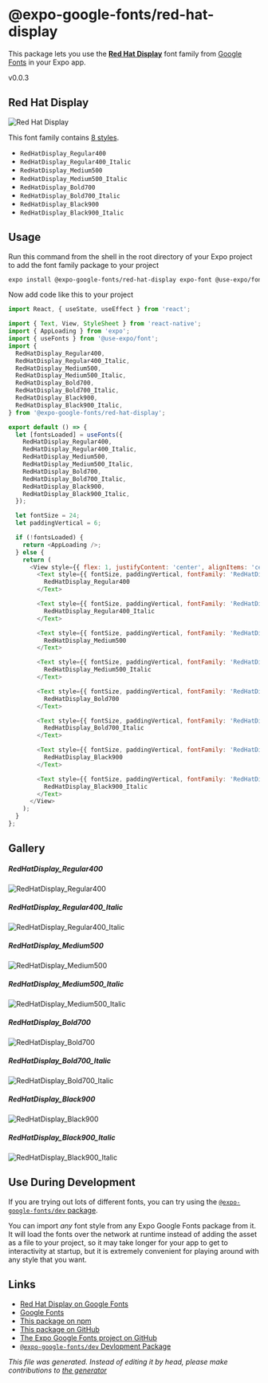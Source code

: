 # @expo-google-fonts/red-hat-display

This package lets you use the [**Red Hat Display**](https://fonts.google.com/specimen/Red+Hat+Display) font family from [Google Fonts](https://fonts.google.com/) in your Expo app.

v0.0.3

## Red Hat Display

![Red Hat Display](./font-family.png)

This font family contains [8 styles](#gallery).

- `RedHatDisplay_Regular400`
- `RedHatDisplay_Regular400_Italic`
- `RedHatDisplay_Medium500`
- `RedHatDisplay_Medium500_Italic`
- `RedHatDisplay_Bold700`
- `RedHatDisplay_Bold700_Italic`
- `RedHatDisplay_Black900`
- `RedHatDisplay_Black900_Italic`

## Usage

Run this command from the shell in the root directory of your Expo project to add the font family package to your project
```sh
expo install @expo-google-fonts/red-hat-display expo-font @use-expo/font
```

Now add code like this to your project
```js
import React, { useState, useEffect } from 'react';

import { Text, View, StyleSheet } from 'react-native';
import { AppLoading } from 'expo';
import { useFonts } from '@use-expo/font';
import {
  RedHatDisplay_Regular400,
  RedHatDisplay_Regular400_Italic,
  RedHatDisplay_Medium500,
  RedHatDisplay_Medium500_Italic,
  RedHatDisplay_Bold700,
  RedHatDisplay_Bold700_Italic,
  RedHatDisplay_Black900,
  RedHatDisplay_Black900_Italic,
} from '@expo-google-fonts/red-hat-display';

export default () => {
  let [fontsLoaded] = useFonts({
    RedHatDisplay_Regular400,
    RedHatDisplay_Regular400_Italic,
    RedHatDisplay_Medium500,
    RedHatDisplay_Medium500_Italic,
    RedHatDisplay_Bold700,
    RedHatDisplay_Bold700_Italic,
    RedHatDisplay_Black900,
    RedHatDisplay_Black900_Italic,
  });

  let fontSize = 24;
  let paddingVertical = 6;

  if (!fontsLoaded) {
    return <AppLoading />;
  } else {
    return (
      <View style={{ flex: 1, justifyContent: 'center', alignItems: 'center' }}>
        <Text style={{ fontSize, paddingVertical, fontFamily: 'RedHatDisplay_Regular400' }}>
          RedHatDisplay_Regular400
        </Text>

        <Text style={{ fontSize, paddingVertical, fontFamily: 'RedHatDisplay_Regular400_Italic' }}>
          RedHatDisplay_Regular400_Italic
        </Text>

        <Text style={{ fontSize, paddingVertical, fontFamily: 'RedHatDisplay_Medium500' }}>
          RedHatDisplay_Medium500
        </Text>

        <Text style={{ fontSize, paddingVertical, fontFamily: 'RedHatDisplay_Medium500_Italic' }}>
          RedHatDisplay_Medium500_Italic
        </Text>

        <Text style={{ fontSize, paddingVertical, fontFamily: 'RedHatDisplay_Bold700' }}>
          RedHatDisplay_Bold700
        </Text>

        <Text style={{ fontSize, paddingVertical, fontFamily: 'RedHatDisplay_Bold700_Italic' }}>
          RedHatDisplay_Bold700_Italic
        </Text>

        <Text style={{ fontSize, paddingVertical, fontFamily: 'RedHatDisplay_Black900' }}>
          RedHatDisplay_Black900
        </Text>

        <Text style={{ fontSize, paddingVertical, fontFamily: 'RedHatDisplay_Black900_Italic' }}>
          RedHatDisplay_Black900_Italic
        </Text>
      </View>
    );
  }
};

```

## Gallery

##### RedHatDisplay_Regular400
![RedHatDisplay_Regular400](./675f7abfa369dc6992d9baf79751a6887711f613b7b4783502dbc42d135ad755.ttf.png)

##### RedHatDisplay_Regular400_Italic
![RedHatDisplay_Regular400_Italic](./2e8b90fd9cbce501f652d35b743083be439853e2ee98669ec4885ca518c7fb30.ttf.png)

##### RedHatDisplay_Medium500
![RedHatDisplay_Medium500](./93f27cfcf7823481e7194e5feb84bb5724ae4d872ae2d45469fe2732eb1ffbba.ttf.png)

##### RedHatDisplay_Medium500_Italic
![RedHatDisplay_Medium500_Italic](./fde77be04a3ff0a0162557ffb4a34ea35bfc2b6d6221ea52f4784ee861d23115.ttf.png)

##### RedHatDisplay_Bold700
![RedHatDisplay_Bold700](./7897d54780c1af5e3be81c46c850d6cf5cab921a6d3b9b6f01bc53832a8fba74.ttf.png)

##### RedHatDisplay_Bold700_Italic
![RedHatDisplay_Bold700_Italic](./7d663aae94b1599f6acc3c66f68bd11753c1f0065a6dfd808229663939991c88.ttf.png)

##### RedHatDisplay_Black900
![RedHatDisplay_Black900](./f3fa64617097c3954eacdd21e4502eb79d00053e29ca37b5e0047cf0e3d49aaa.ttf.png)

##### RedHatDisplay_Black900_Italic
![RedHatDisplay_Black900_Italic](./ea4b150dc2f0ba9a550b1a93217bc8dd275a6534aca092096abff10a4751dab1.ttf.png)


## Use During Development

If you are trying out lots of different fonts, you can try using the [`@expo-google-fonts/dev` package](https://github.com/expo/google-fonts/tree/master/font-packages/dev#readme).

You can import *any* font style from any Expo Google Fonts package from it. It will load the fonts
over the network at runtime instead of adding the asset as a file to your project, so it may take longer
for your app to get to interactivity at startup, but it is extremely convenient
for playing around with any style that you want.

## Links

- [Red Hat Display on Google Fonts](https://fonts.google.com/specimen/Red+Hat+Display)
- [Google Fonts](https://fonts.google.com/)
- [This package on npm](https://www.npmjs.com/package/@expo-google-fonts/red-hat-display)
- [This package on GitHub](https://github.com/expo/google-fonts/tree/master/font-packages/red-hat-display)
- [The Expo Google Fonts project on GitHub](https://github.com/expo/google-fonts)
- [`@expo-google-fonts/dev` Devlopment Package](https://github.com/expo/google-fonts/tree/master/font-packages/dev)


*This file was generated. Instead of editing it by head, please make contributions to [the generator](https://github.com/expo/google-fonts/tree/master/packages/generator)*
